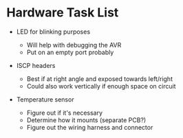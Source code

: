 # Hardware Task List

* LED for blinking purposes
    * Will help with debugging the AVR
    * Put on an empty port probably


* ISCP headers
    * Best if at right angle and exposed towards left/right
    * Could also work vertically if enough space on circuit


* Temperature sensor
    * Figure out if it's necessary
    * Determine how it mounts (separate PCB?)
    * Figure out the wiring harness and connector
